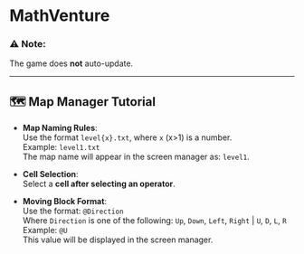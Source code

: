 # MathVenture

### ⚠️ Note:
The game does **not** auto-update.

---

## 🗺️ Map Manager Tutorial

- **Map Naming Rules**:  
  Use the format `level{x}.txt`, where `x` (x>1) is a number.  
  Example: `level1.txt`  
  The map name will appear in the screen manager as: `level1`.

- **Cell Selection**:  
  Select a **cell after selecting an operator**.

- **Moving Block Format**:  
  Use the format: `@Direction`  
  Where `Direction` is one of the following: `Up`, `Down`, `Left`, `Right` | `U`, `D`, `L`, `R`  
  Example: `@U`  
  This value will be displayed in the screen manager.